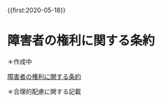 {{first:2020-05-18}}  

# 障害者の権利に関する条約
＊作成中

[障害者の権利に関する条約](https://www.mofa.go.jp/mofaj/fp/hr_ha/page22_000899.html)

＊合理的配慮に関する記載